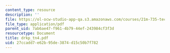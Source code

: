 ```yaml
---
content_type: resource
description: ''
file: https://ol-ocw-studio-app-qa.s3.amazonaws.com/courses/21m-735-technical-design-scenery-mechanisms-and-special-effects-spring-2004/27ccadd7e62b95de3874d15c50b7f782_drkp_tn4.pdf
file_type: application/pdf
parent_uid: 7ab6ae47-f961-4b79-44ef-243984cf3f3d
resourcetype: Document
title: drkp_tn4.pdf
uid: 27ccadd7-e62b-95de-3874-d15c50b7f782
---
```

